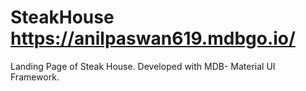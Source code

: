 # SteakHouse https://anilpaswan619.mdbgo.io/
Landing Page of Steak House. 
Developed with MDB- Material UI Framework.
